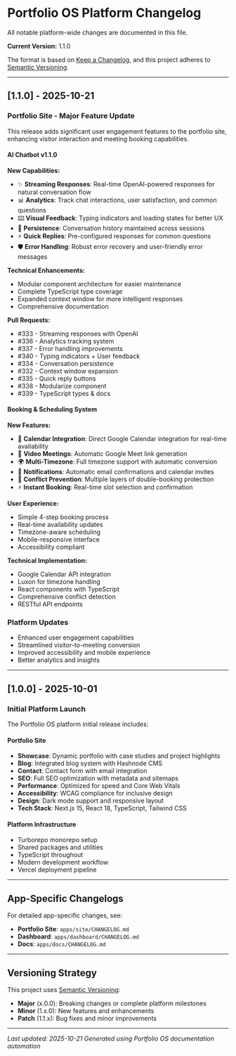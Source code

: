 # Portfolio OS Platform Changelog

All notable platform-wide changes are documented in this file.

**Current Version:** 1.1.0

The format is based on [Keep a Changelog](https://keepachangelog.com/en/1.0.0/),
and this project adheres to [Semantic Versioning](https://semver.org/spec/v2.0.0.html).

---

## [1.1.0] - 2025-10-21

### Portfolio Site - Major Feature Update

This release adds significant user engagement features to the portfolio site, enhancing visitor interaction and meeting booking capabilities.

#### AI Chatbot v1.1.0

**New Capabilities:**
- ✨ **Streaming Responses**: Real-time OpenAI-powered responses for natural conversation flow
- 📊 **Analytics**: Track chat interactions, user satisfaction, and common questions
- ⌨️ **Visual Feedback**: Typing indicators and loading states for better UX
- 💾 **Persistence**: Conversation history maintained across sessions
- ⚡ **Quick Replies**: Pre-configured responses for common questions
- 🛡️ **Error Handling**: Robust error recovery and user-friendly error messages

**Technical Enhancements:**
- Modular component architecture for easier maintenance
- Complete TypeScript type coverage
- Expanded context window for more intelligent responses
- Comprehensive documentation

**Pull Requests:**
- #333 - Streaming responses with OpenAI
- #336 - Analytics tracking system
- #337 - Error handling improvements
- #340 - Typing indicators + User feedback
- #334 - Conversation persistence
- #332 - Context window expansion
- #335 - Quick reply buttons
- #338 - Modularize component
- #339 - TypeScript types & docs

#### Booking & Scheduling System

**New Features:**
- 📅 **Calendar Integration**: Direct Google Calendar integration for real-time availability
- 🎥 **Video Meetings**: Automatic Google Meet link generation
- 🌍 **Multi-Timezone**: Full timezone support with automatic conversion
- 📧 **Notifications**: Automatic email confirmations and calendar invites
- 🔄 **Conflict Prevention**: Multiple layers of double-booking protection
- ⚡ **Instant Booking**: Real-time slot selection and confirmation

**User Experience:**
- Simple 4-step booking process
- Real-time availability updates
- Timezone-aware scheduling
- Mobile-responsive interface
- Accessibility compliant

**Technical Implementation:**
- Google Calendar API integration
- Luxon for timezone handling
- React components with TypeScript
- Comprehensive conflict detection
- RESTful API endpoints

### Platform Updates
- Enhanced user engagement capabilities
- Streamlined visitor-to-meeting conversion
- Improved accessibility and mobile experience
- Better analytics and insights

---

## [1.0.0] - 2025-10-01

### Initial Platform Launch

The Portfolio OS platform initial release includes:

#### Portfolio Site
- **Showcase**: Dynamic portfolio with case studies and project highlights
- **Blog**: Integrated blog system with Hashnode CMS
- **Contact**: Contact form with email integration
- **SEO**: Full SEO optimization with metadata and sitemaps
- **Performance**: Optimized for speed and Core Web Vitals
- **Accessibility**: WCAG compliance for inclusive design
- **Design**: Dark mode support and responsive layout
- **Tech Stack**: Next.js 15, React 18, TypeScript, Tailwind CSS

#### Platform Infrastructure
- Turborepo monorepo setup
- Shared packages and utilities
- TypeScript throughout
- Modern development workflow
- Vercel deployment pipeline

---

## App-Specific Changelogs

For detailed app-specific changes, see:
- **Portfolio Site**: `apps/site/CHANGELOG.md`
- **Dashboard**: `apps/dashboard/CHANGELOG.md`
- **Docs**: `apps/docs/CHANGELOG.md`

---

## Versioning Strategy

This project uses [Semantic Versioning](https://semver.org/spec/v2.0.0.html):

- **Major** (x.0.0): Breaking changes or complete platform milestones
- **Minor** (1.x.0): New features and enhancements
- **Patch** (1.1.x): Bug fixes and minor improvements

---

*Last updated: 2025-10-21*
*Generated using Portfolio OS documentation automation*

